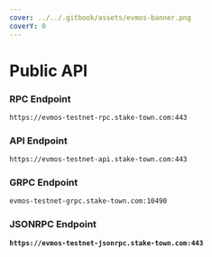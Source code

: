 ```yaml
---
cover: ../../.gitbook/assets/evmos-banner.png
coverY: 0
---
```


# Public API

### **RPC Endpoint**

```bash
https://evmos-testnet-rpc.stake-town.com:443
```

### **API Endpoint**

```bash
https://evmos-testnet-api.stake-town.com:443
```

### **GRPC Endpoint**

```bash
evmos-testnet-grpc.stake-town.com:10490
```

### **JSONRPC Endpoint**

<pre><code><strong>https://evmos-testnet-jsonrpc.stake-town.com:443
</strong></code></pre>
